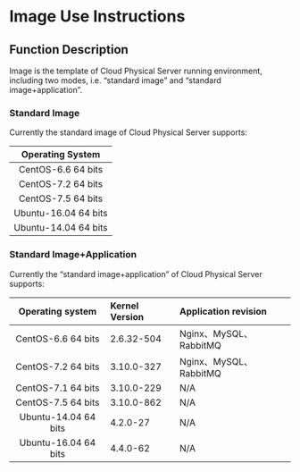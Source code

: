# Image Use Instructions

## Function Description

Image is the template of Cloud Physical Server running environment, including two modes, i.e. “standard image” and “standard image+application”.

### Standard Image
Currently the standard image of Cloud Physical Server supports:

|Operating System|
|:--:|
|CentOS-6.6 64 bits|
|CentOS-7.2  64 bits|
|CentOS-7.5  64 bits|3.10.0-862|
|Ubuntu-16.04 64 bits|
|Ubuntu-14.04 64 bits|

### Standard Image+Application
Currently the “standard image+application” of Cloud Physical Server supports:

|Operating system|Kernel Version|Application revision|
|:--:|:--|:--|
|CentOS-6.6 64 bits|2.6.32-504|Nginx、MySQL、RabbitMQ|
|CentOS-7.2  64 bits|3.10.0-327|Nginx、MySQL、RabbitMQ|
|CentOS-7.1  64 bits|3.10.0-229|N/A|
|CentOS-7.5  64 bits|3.10.0-862|N/A|
|Ubuntu-14.04 64 bits|4.2.0-27|N/A|
|Ubuntu-16.04 64 bits|4.4.0-62|N/A|
